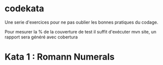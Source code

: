 # codekata

Une serie d'exercices pour ne pas oublier les bonnes pratiques du codage.

Pour mesurer la % de la couverture de test il suffit d'exécuter  mvn site, un rapport sera généré avec cobertura

# Kata 1 : Romann Numerals
